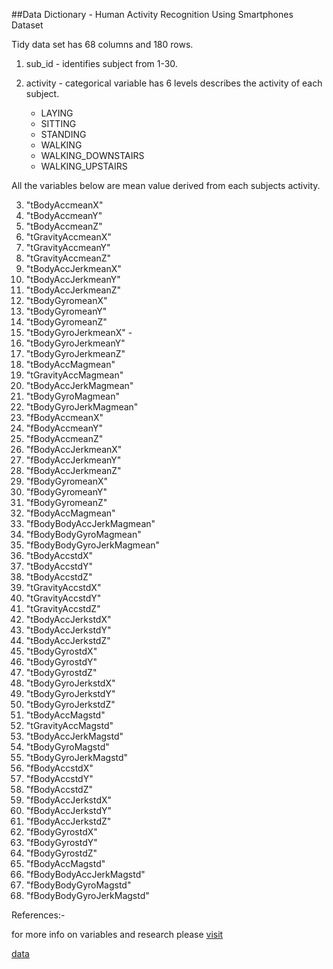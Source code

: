 ##Data Dictionary - Human Activity Recognition Using Smartphones Dataset

Tidy data set has 68 columns and 180 rows.

1. sub_id  - identifies subject from 1-30.

2. activity - categorical variable has 6 levels describes the activity of each subject.
    * LAYING 
    * SITTING 
    * STANDING
    * WALKING
    * WALKING_DOWNSTAIRS
    * WALKING_UPSTAIRS 
                 
All the variables below are mean value derived from each subjects activity.  

3. "tBodyAccmeanX" 
4. "tBodyAccmeanY" 
5. "tBodyAccmeanZ" 
6. "tGravityAccmeanX" 
7. "tGravityAccmeanY" 
8. "tGravityAccmeanZ" 
9. "tBodyAccJerkmeanX" 
10. "tBodyAccJerkmeanY"
11. "tBodyAccJerkmeanZ"
12. "tBodyGyromeanX" 
13. "tBodyGyromeanY" 
14. "tBodyGyromeanZ" 
15. "tBodyGyroJerkmeanX" - 
16. "tBodyGyroJerkmeanY"
17. "tBodyGyroJerkmeanZ"
18. "tBodyAccMagmean"
19. "tGravityAccMagmean"
20. "tBodyAccJerkMagmean"
21. "tBodyGyroMagmean"
22. "tBodyGyroJerkMagmean"
23. "fBodyAccmeanX"
24. "fBodyAccmeanY"
25. "fBodyAccmeanZ"
26. "fBodyAccJerkmeanX"
27. "fBodyAccJerkmeanY"
28. "fBodyAccJerkmeanZ"
29. "fBodyGyromeanX"
30. "fBodyGyromeanY"
31. "fBodyGyromeanZ"
32. "fBodyAccMagmean"
33. "fBodyBodyAccJerkMagmean"
34. "fBodyBodyGyroMagmean"
35. "fBodyBodyGyroJerkMagmean"
36. "tBodyAccstdX"
37. "tBodyAccstdY"
38. "tBodyAccstdZ"
39. "tGravityAccstdX"
40. "tGravityAccstdY"
41. "tGravityAccstdZ"
42. "tBodyAccJerkstdX"
43. "tBodyAccJerkstdY"
44. "tBodyAccJerkstdZ"
45. "tBodyGyrostdX"
46. "tBodyGyrostdY"
47. "tBodyGyrostdZ"
48. "tBodyGyroJerkstdX"
49. "tBodyGyroJerkstdY"
50. "tBodyGyroJerkstdZ"
51. "tBodyAccMagstd"
52. "tGravityAccMagstd"
53. "tBodyAccJerkMagstd"
54. "tBodyGyroMagstd"
55. "tBodyGyroJerkMagstd"
56. "fBodyAccstdX"
57. "fBodyAccstdY"
58. "fBodyAccstdZ"
59. "fBodyAccJerkstdX"
60. "fBodyAccJerkstdY"
61. "fBodyAccJerkstdZ"
62. "fBodyGyrostdX"
63. "fBodyGyrostdY"
64. "fBodyGyrostdZ"
65. "fBodyAccMagstd"
66. "fBodyBodyAccJerkMagstd"
67. "fBodyBodyGyroMagstd"
68. "fBodyBodyGyroJerkMagstd"

References:-

for more info on variables and research please [visit](http://archive.ics.uci.edu/ml/datasets/Human+Activity+Recognition+Using+Smartphones)

[data](https://d396qusza40orc.cloudfront.net/getdata%2Fprojectfiles%2FUCI%20HAR%20Dataset.zip)
